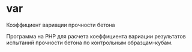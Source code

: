 var
===

Коэффициент вариации прочности бетона

Программа на PHP для расчета коеффициента вариации результатов испытаний прочности бетона по контрольным образцам-кубам. 
